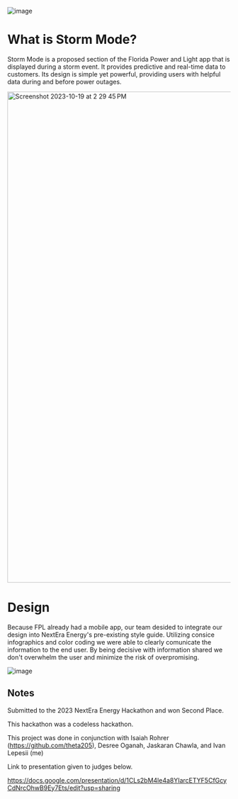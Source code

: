 ![image](https://github.com/yukinoyuu/Storm-mode/assets/56956339/381c9501-6bef-48da-b8ab-5e7215abe706)



# What is Storm Mode?

Storm Mode is a proposed section of the Florida Power and Light app that is displayed during a storm event. It provides predictive and real-time data to customers. Its design is simple yet powerful, providing users with helpful data during and before power outages.

<img width="1109" alt="Screenshot 2023-10-19 at 2 29 45 PM" src="https://github.com/yukinoyuu/Storm-mode/assets/56956339/b8a82686-ab89-434a-93f5-10a9e0d24454">


# Design


Because FPL already had a mobile app, our team desided to integrate our design into NextEra Energy's pre-existing style guide. Utilizing consice infographics and color coding we were able to clearly comunicate the information to the end user. By being decisive with information shared we don't overwhelm the user and minimize the risk of overpromising.   


![image](https://github.com/yukinoyuu/Storm-mode/assets/56956339/056c5323-05e1-4ede-8761-c2eecd6ebd0c)



## Notes

Submitted to the 2023 NextEra Energy Hackathon and won Second Place. 

This hackathon was a codeless hackathon.

This project was done in conjunction with Isaiah Rohrer (https://github.com/theta205), Desree Oganah, Jaskaran Chawla, and Ivan Lepesii (me)

Link to presentation given to judges below.

https://docs.google.com/presentation/d/1CLs2bM4le4a8YIarcETYF5CfGcyCdNrcOhwB9Ey7Ets/edit?usp=sharing

